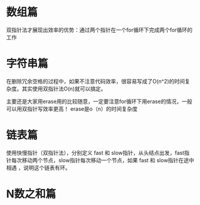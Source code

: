 # 数组篇
双指针法才展现出效率的优势：通过两个指针在一个for循环下完成两个for循环的工作   

# 字符串篇
在删除冗余空格的过程中，如果不注意代码效率，很容易写成了O(n^2)的时间复杂度。其实使用双指针法O(n)就可以搞定。   

主要还是大家用erase用的比较随意，一定要注意for循环下用erase的情况，一般可以用双指针写效率更高！   erase是o（n）的时间复杂度   

# 链表篇
使用快慢指针（双指针法），分别定义 fast 和 slow指针，从头结点出发，fast指针每次移动两个节点，slow指针每次移动一个节点，如果 fast 和 slow指针在途中相遇 ，说明这个链表有环。   

# N数之和篇

